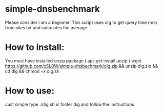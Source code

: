 # simple-dnsbenchmark
Please consider I am a beginner.
This script uses dig to get query time (ms) from sites.txt and calculates the average.

# How to install:
You must have installed unzip package ( apt-get install unzip )
wget https://github.com/xSL0W/simple-dnsbechmark/dig.zip && unzip dig.zip && cd dig && chmod +x dig.sh

# How to use:
Just simple type ./dig.sh in folder dig and follow the instructions.
